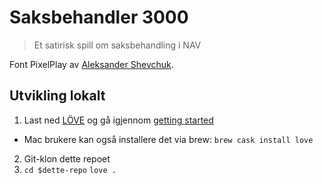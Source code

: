Saksbehandler 3000
==================

> Et satirisk spill om saksbehandling i NAV

Font PixelPlay av [Aleksander Shevchuk](https://www.dafont.com/aleksander-shevchuk.d2405).

## Utvikling lokalt

1. Last ned [LÖVE](https://love2d.org/) og gå igjennom [getting started](https://love2d.org/wiki/Getting_Started)
 * Mac brukere kan også installere det via brew: `brew cask install love`
2. Git-klon dette repoet
3. `cd $dette-repo` `love .`
